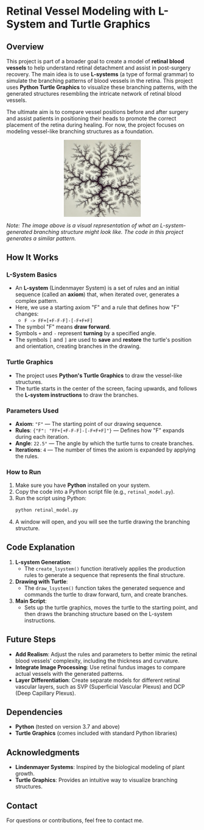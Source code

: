 # Retinal Vessel Modeling with L-System and Turtle Graphics

## Overview
This project is part of a broader goal to create a model of **retinal blood vessels** to help understand retinal detachment and assist in post-surgery recovery. The main idea is to use **L-systems** (a type of formal grammar) to simulate the branching patterns of blood vessels in the retina. This project uses **Python Turtle Graphics** to visualize these branching patterns, with the generated structures resembling the intricate network of retinal blood vessels.

The ultimate aim is to compare vessel positions before and after surgery and assist patients in positioning their heads to promote the correct placement of the retina during healing. For now, the project focuses on modeling vessel-like branching structures as a foundation.

<img src="L-Systems.webp" alt="L-Systems" width="40%" style="display: block; margin: auto;"/>

*Note: The image above is a visual representation of what an L-system-generated branching structure might look like. The code in this project generates a similar pattern.*

## How It Works

### L-System Basics
- An **L-system** (Lindenmayer System) is a set of rules and an initial sequence (called an **axiom**) that, when iterated over, generates a complex pattern.
- Here, we use a starting axiom "F" and a rule that defines how "F" changes:
  - `F -> FF+[+F-F-F]-[-F+F+F]`
- The symbol "F" means **draw forward**.
- Symbols `+` and `-` represent **turning** by a specified angle.
- The symbols `[` and `]` are used to **save** and **restore** the turtle's position and orientation, creating branches in the drawing.

### Turtle Graphics
- The project uses **Python's Turtle Graphics** to draw the vessel-like structures.
- The turtle starts in the center of the screen, facing upwards, and follows the **L-system instructions** to draw the branches.

### Parameters Used
- **Axiom**: `"F"` — The starting point of our drawing sequence.
- **Rules**: `{"F": "FF+[+F-F-F]-[-F+F+F]"}` — Defines how "F" expands during each iteration.
- **Angle**: `22.5°` — The angle by which the turtle turns to create branches.
- **Iterations**: `4` — The number of times the axiom is expanded by applying the rules.

### How to Run
1. Make sure you have **Python** installed on your system.
2. Copy the code into a Python script file (e.g., `retinal_model.py`).
3. Run the script using Python:
   ```sh
   python retinal_model.py
   ```
4. A window will open, and you will see the turtle drawing the branching structure.

## Code Explanation
1. **L-system Generation**:
   - The `create_lsystem()` function iteratively applies the production rules to generate a sequence that represents the final structure.
2. **Drawing with Turtle**:
   - The `draw_lsystem()` function takes the generated sequence and commands the turtle to draw forward, turn, and create branches.
3. **Main Script**:
   - Sets up the turtle graphics, moves the turtle to the starting point, and then draws the branching structure based on the L-system instructions.

## Future Steps
- **Add Realism**: Adjust the rules and parameters to better mimic the retinal blood vessels' complexity, including the thickness and curvature.
- **Integrate Image Processing**: Use retinal fundus images to compare actual vessels with the generated patterns.
- **Layer Differentiation**: Create separate models for different retinal vascular layers, such as SVP (Superficial Vascular Plexus) and DCP (Deep Capillary Plexus).

## Dependencies
- **Python** (tested on version 3.7 and above)
- **Turtle Graphics** (comes included with standard Python libraries)

## Acknowledgments
- **Lindenmayer Systems**: Inspired by the biological modeling of plant growth.
- **Turtle Graphics**: Provides an intuitive way to visualize branching structures.

## Contact
For questions or contributions, feel free to contact me.

